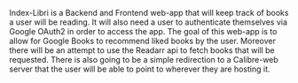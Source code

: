 Index-Libri is a Backend and Frontend web-app that will keep track of books a user will be reading. 
It will also need a user to authenticate themselves via Google OAuth2 in order to access the app. 
The goal of this web-app is to allow for Google Books to recommend liked books by the user. 
Moreover there will be an attempt to use the Readarr api to fetch books that will be requested.
There is also going to be a simple redirection to a Calibre-web server that the user will be able to point to wherever they are hosting it.
